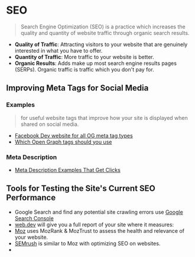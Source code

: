 # SEO

> Search Engine Optimization (SEO) is a practice which increases the quality and quantity of website traffic through organic search results.

- **Quality of Traffic**: Attracting visitors to your website that are genuinely interested in what you have to offer.
- **Quantity of Traffic**: More traffic to your website is better.
- **Organic Results**: Adds make up most search engine results pages (SERPs). Organic traffic is traffic which you don't pay for.

## Improving Meta Tags for Social Media

### Examples 
> for useful website tags that improve how your site is displayed when shared on social media.

- [Facebook Dev website for all OG meta tag types](https://developers.facebook.com/docs/sharing/webmasters)
- [Which Open Graph tags should you use](https://ahrefs.com/blog/open-graph-meta-tags)

### Meta Description
- [Meta Description Examples That Get Clicks](https://www.2dogsdesign.com/what-is-meta-description/)


## Tools for Testing the Site's Current SEO Performance
- Google Search and find any potential site crawling errors use [Google Search Console](https://search.google.com/search-console/about)
- [web.dev](https://www.web.dev/measure/) will give you a full report of your site where it measures:
- [Moz](https://moz.com/) uses MozRank & MozTrust to assess the health and relevance of your website.
- [SEMrush](https://www.semrush.com/) is similar to Moz with optimizing SEO on websites.
-